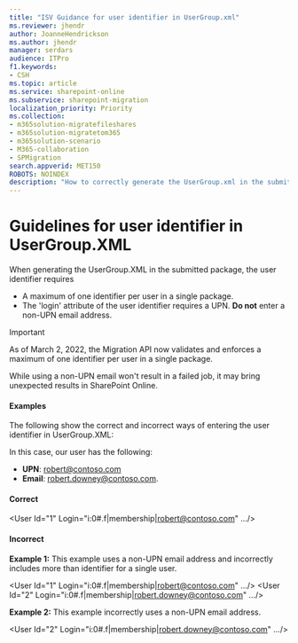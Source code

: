 ```yaml
---
title: "ISV Guidance for user identifier in UserGroup.xml"
ms.reviewer: jhendr
author: JoanneHendrickson
ms.author: jhendr
manager: serdars
audience: ITPro
f1.keywords:
- CSH
ms.topic: article
ms.service: sharepoint-online
ms.subservice: sharepoint-migration
localization_priority: Priority
ms.collection: 
- m365solution-migratefileshares
- m365solution-migratetom365
- m365solution-scenario
- M365-collaboration
- SPMigration
search.appverid: MET150
ROBOTS: NOINDEX
description: "How to correctly generate the UserGroup.xml in the submitted migration package." 
---
```


# Guidelines for user identifier in UserGroup.XML

When generating the UserGroup.XML in the submitted package, the user identifier requires

- A maximum of one identifier per user in a single package.
- The 'login' attribute of the user identifier requires a UPN. **Do not** enter a non-UPN email address.
 
 
>[!Important]
> As of March 2, 2022, the Migration API now validates and enforces a maximum of one identifier per user in a single package. 
>
>While using a non-UPN email won't result in a failed job, it may bring unexpected results in SharePoint Online.

 
#### Examples

The following show the correct and incorrect ways of entering the user identifier in UserGroup.XML: 

In this case, our user has the following:

- **UPN**: robert@contoso.com
- **Email**: robert.downey@contoso.com. 




#### **Correct**

<User Id="1" Login="i:0#.f|membership|robert@contoso.com" …/>

 
#### **Incorrect**

**Example 1:** This example uses a non-UPN email address and incorrectly includes more than identifier for a single user.


<User Id="1" Login="i:0#.f|membership|robert@contoso.com" …/>
<User Id="2" Login="i:0#.f|membership|robert.downey@contoso.com" …/>

 
**Example 2:** This example incorrectly uses a non-UPN email address.

<User Id="2" Login="i:0#.f|membership|robert.downey@contoso.com" …/>




